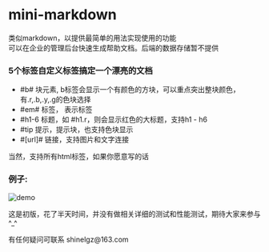 ﻿mini-markdown
=============

类似markdown，以提供最简单的用法实现使用的功能<br/>
可以在企业的管理后台快速生成帮助文档。后端的数据存储暂不提供


<h3>5个标签自定义标签搞定一个漂亮的文档</h3>

<ul>
	<li> #b# 块元素, b标签会显示一个有颜色的方块，可以重点突出整块颜色，有.r,.b,.y,.g的色块选择</li>
	<li> #em# 标签， 表示标签</li>
	<li> #h1-6 标题，如 #h1.r，则会显示红色的大标题，支持h1 - h6</li>
	<li> #tip 提示，提示块，也支持色块显示</li>
	<li> #[url]# 链接，支持图片和文字连接</li>
</ul>

<p>当然，支持所有html标签，如果你愿意写的话</p>

<h3>例子:</h3>
<img src="http://imgcache.gtimg.cn/ACT/svip_act/act_img/shinelgzli/201405/1401364470_demo.png" alt="demo" />

<p>这是初版，花了半天时间，并没有做相关详细的测试和性能测试，期待大家来参与 ^_^</p>
<p>有任何疑问可联系 shinelgz@163.com</p>